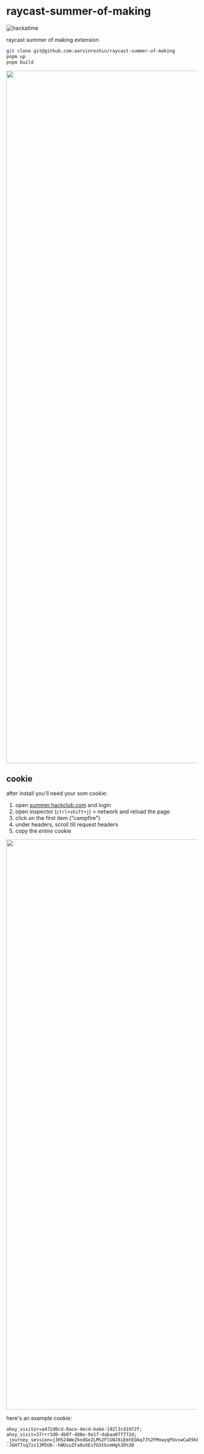 # raycast-summer-of-making

![hackatime](https://hackatime-badge.hackclub.com/U0936KAETQD/raycast-summer-of-making)

raycast summer of making extension

```bash
git clone git@github.com:aarvinroshin/raycast-summer-of-making
pnpm up
pnpm build
```

<img width="2736" height="1824" src="https://github.com/user-attachments/assets/376882cc-86fb-423d-9e08-2c98960bc147" />

## cookie

after install you'll need your som cookie:

1. open [summer.hackclub.com](https://summer.hackclub.com) and login
2. open inspector (`ctrl+shift+j`) > network and reload the page
3. click on the first item ("campfire")
4. under headers, scroll till request headers
5. copy the _entire_ cookie

<img width="2408" height="1502" src="https://github.com/user-attachments/assets/362f60be-f99b-4a4c-80b4-d439681eb89e" />

here's an example cookie:
```
ahoy_visitor=a472d0cd-8ace-4ecd-ba6e-192l3cd1972f; ahoy_visit=37rrr3d0-4b0f-488e-9e17-dabaa07f772d; _journey_session=j3HS24WeZkndGeZLM%2FlGNJ8iEmtEDAq7J%2FMnwyqPUvswCwE9kkkGKvh4DuiqSLINefhpMzT47h5nERZvuiujA%2BTFg8QCYbjsWzeteEaG9DLZrWC%2FV12Ys8spBFJh51knVa5FJHoW%2B4%2By7seKrGkuHSJ1OzNFKr5qQgflU2G3bugPxl4hZcwfrcjPi8hrH4pA42yu4M5HDFB%2FZYOaNwCVLFqsxTJ%2BLuNgbgAr8Pnl6mZ0D8jUibsKqF1SapFEUosaLhlFmfwTFZeuZJWiHlXkrcO9wuhXmte71Q0AeBSxEzBZ0LK8q8McnGhuHwrrtfgq5nf6QBppv2XUxIO7P5v2eyb0lzt9q3s2p6DRoE9AK6rQKcb0JtYnYRVeFXmJ9Sr0kRLH8M7nF1cnRNMAVhjxDTuZuHVwGItZMeevqEC0qHwJ44FCtQrzLGTglc9DhFF2tnk%3D--JGHT7vq7zz13M5Ub--hWUsuIFa8vXEsfGStbsmHg%3D%3D
```
